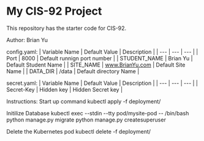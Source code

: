 # My CIS-92 Project 

This repository has the starter code for CIS-92. 

Author: Brian Yu

config.yaml:
| Variable Name | Default Value | Description |
| --- | --- | --- | 
| Port | 8000 | Default runnign port number | 
| STUDENT_NAME | Brian Yu | Default Student Name |
| SITE_NAME | www.BrianYu.com | Default Site Name |
| DATA_DIR | /data | Default directory Name | 

secret.yaml:
| Variable Name | Default Value | Description |
| --- | --- | --- | 
| Secret-Key | Hidden key | Hidden Secret key | 

Instructions:
Start up command
kubectl apply -f deployment/

Initilize Database
kubectl exec --stdin --tty pod/mysite-pod -- /bin/bash
python manage.py migrate
python manage.py createsuperuser

Delete the Kubernetes pod
kubectl delete -f deployment/
